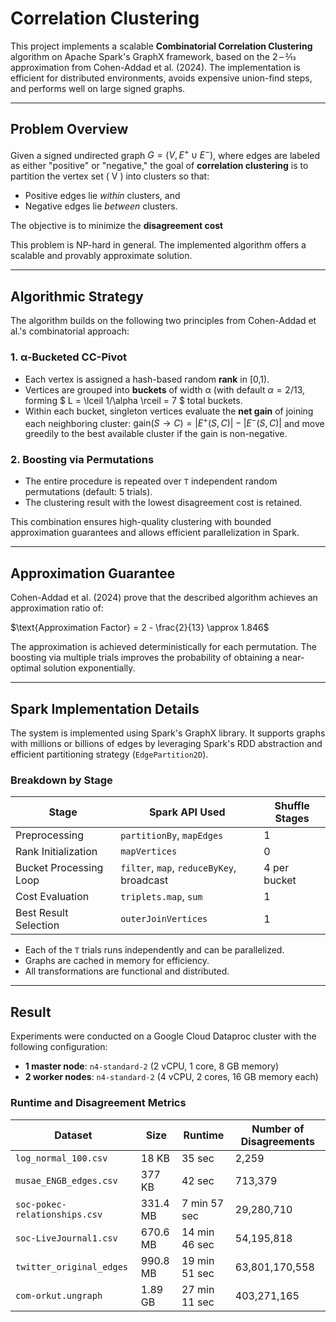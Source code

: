 # Correlation Clustering
This project implements a scalable **Combinatorial Correlation Clustering** algorithm on Apache Spark's GraphX framework, based on the 2 – 2⁄13 approximation from Cohen-Addad et al. (2024). The implementation is efficient for distributed environments, avoids expensive union-find steps, and performs well on large signed graphs.

---

## Problem Overview

Given a signed undirected graph $G = (V, E^+ \cup E^-)$, where edges are labeled as either "positive" or "negative," the goal of **correlation clustering** is to partition the vertex set \( V \) into clusters so that:

- Positive edges lie *within* clusters, and
- Negative edges lie *between* clusters.

The objective is to minimize the **disagreement cost**

This problem is NP-hard in general. The implemented algorithm offers a scalable and provably approximate solution.

---

## Algorithmic Strategy

The algorithm builds on the following two principles from Cohen-Addad et al.'s combinatorial approach:

### 1. α-Bucketed CC-Pivot

- Each vertex is assigned a hash-based random **rank** in [0,1).
- Vertices are grouped into **buckets** of width α (with default $\alpha = 2/13$, forming $ L = \lceil 1/\alpha \rceil = 7 $ total buckets.
- Within each bucket, singleton vertices evaluate the **net gain** of joining each neighboring cluster:
  $\text{gain}(S \to C) = |E^+(S,C)| - |E^-(S,C)|$
  and move greedily to the best available cluster if the gain is non-negative.

### 2. Boosting via Permutations

- The entire procedure is repeated over `T` independent random permutations (default: 5 trials).
- The clustering result with the lowest disagreement cost is retained.

This combination ensures high-quality clustering with bounded approximation guarantees and allows efficient parallelization in Spark.

---

## Approximation Guarantee

Cohen-Addad et al. (2024) prove that the described algorithm achieves an approximation ratio of:


$\text{Approximation Factor} = 2 - \frac{2}{13} \approx 1.846$

The approximation is achieved deterministically for each permutation. The boosting via multiple trials improves the probability of obtaining a near-optimal solution exponentially.

---

## Spark Implementation Details

The system is implemented using Spark's GraphX library. It supports graphs with millions or billions of edges by leveraging Spark's RDD abstraction and efficient partitioning strategy (`EdgePartition2D`).

### Breakdown by Stage

| Stage                  | Spark API Used                                   | Shuffle Stages |
|------------------------|--------------------------------------------------|----------------|
| Preprocessing          | `partitionBy`, `mapEdges`                        | 1              |
| Rank Initialization    | `mapVertices`                                    | 0              |
| Bucket Processing Loop | `filter`, `map`, `reduceByKey`, broadcast        | 4 per bucket   |
| Cost Evaluation        | `triplets.map`, `sum`                            | 1              |
| Best Result Selection  | `outerJoinVertices`                              | 1              |

- Each of the `T` trials runs independently and can be parallelized.
- Graphs are cached in memory for efficiency.
- All transformations are functional and distributed.

---

## Result
Experiments were conducted on a Google Cloud Dataproc cluster with the following configuration:

- **1 master node**: `n4-standard-2` (2 vCPU, 1 core, 8 GB memory)
- **2 worker nodes**: `n4-standard-2` (4 vCPU, 2 cores, 16 GB memory each)

### Runtime and Disagreement Metrics

| Dataset                      | Size       | Runtime        | Number of Disagreements |
|------------------------------|------------|----------------|--------------------------|
| `log_normal_100.csv`         | 18 KB      | 35 sec         | 2,259                    |
| `musae_ENGB_edges.csv`       | 377 KB     | 42 sec         | 713,379                  |
| `soc-pokec-relationships.csv`| 331.4 MB   | 7 min 57 sec   | 29,280,710               |
| `soc-LiveJournal1.csv`       | 670.6 MB   | 14 min 46 sec  | 54,195,818               |
| `twitter_original_edges`     | 990.8 MB   | 19 min 51 sec  | 63,801,170,558           |
| `com-orkut.ungraph`          | 1.89 GB    | 27 min 11 sec  | 403,271,165              |
